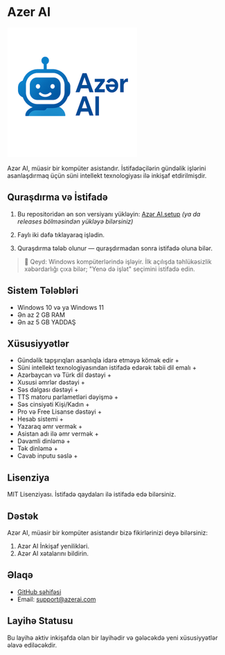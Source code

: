 # Azer AI

![Logo](./AzerAI.png)

Azər AI, müasir bir kompüter asistandır. İstifadəçilərin gündəlik işlərini asanlaşdırmaq üçün süni intellekt texnologiyası ilə inkişaf etdirilmişdir.

## Quraşdırma və İstifadə

1. Bu repositoridən ən son versiyanı yükləyin:
   [Azər AI.setup](https://drive.google.com/file/d/1EA1XomJpQO4k-IEOBzd4vvDKWy1vpmV6/view?usp=drive_link) _(ya da releases bölməsindən yükləyə bilərsiniz)_

2. Faylı iki dəfə tıklayaraq işlədin.

3. Quraşdırma tələb olunur — quraşdırmadan sonra istifadə oluna bilər.

> 📌 Qeyd: Windows kompüterlərində işləyir. İlk açılışda təhlükəsizlik xəbərdarlığı çıxa bilər; "Yenə də işlət" seçimini istifadə edin.

## Sistem Tələbləri

- Windows 10 və ya Windows 11
- Ən az 2 GB RAM
- Ən az 5 GB YADDAŞ

## Xüsusiyyətlər

- Gündəlik tapşırıqları asanlıqla idarə etməyə kömək edir +
- Süni intellekt texnologiyasından istifadə edərək təbii dil emalı +
- Azərbaycan və Türk dil dəstəyi +
- Xususi əmrlər dəstəyi +
- Səs dalgası dəstəyi +
- TTS matoru parlametləri dəyişmə +
- Səs cinsiyəti Kişi/Kadın +
- Pro və Free Lisanse dəstəyi +
- Hesab sistemi +
- Yazaraq əmr vermək +
- Asistan adı ilə əmr vermək +
- Dəvamli dinləmə +
- Tək dinləmə +
- Cavab inputu səslə +

## Lisenziya

MIT Lisenziyası. İstifadə qaydaları ilə istifadə edə bilərsiniz.

## Dəstək

Azər AI, müasir bir kompüter asistandır bizə fikirlərinizi deyə bilərsiniz:

1. Azər AI İnkişaf yenilikləri.
2. Azər AI xətalarını bildirin.

## Əlaqə

- [GitHub səhifəsi](https://github.com/QadirAbbasov)
- Email: [support@azerai.com](mailto:support@azerai.com)

## Layihə Statusu

Bu layihə aktiv inkişafda olan bir layihədir və gələcəkdə yeni xüsusiyyətlər əlavə ediləcəkdir.

